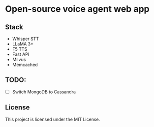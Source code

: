 # Open-source voice agent web app 

## Stack
- Whisper STT
- LLaMA 3+
- F5 TTS
- Fast API
- Milvus
- Memcached

## TODO:
- [ ] Switch MongoDB to Cassandra

## License
This project is licensed under the MIT License.

